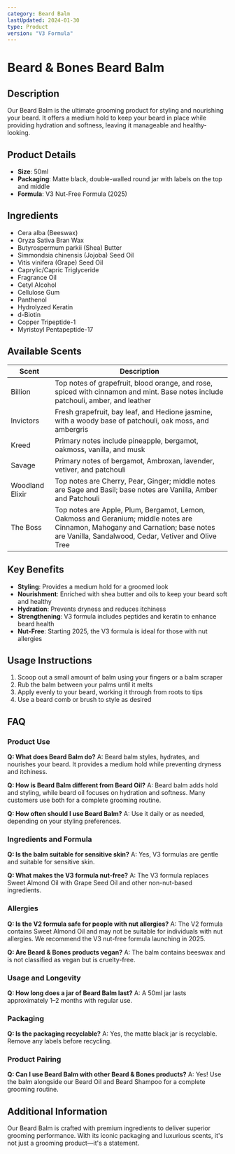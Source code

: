 ```yaml
---
category: Beard Balm
lastUpdated: 2024-01-30
type: Product
version: "V3 Formula"
---
```


# Beard & Bones Beard Balm

## Description
Our Beard Balm is the ultimate grooming product for styling and nourishing your beard. It offers a medium hold to keep your beard in place while providing hydration and softness, leaving it manageable and healthy-looking.

## Product Details
- **Size**: 50ml
- **Packaging**: Matte black, double-walled round jar with labels on the top and middle
- **Formula**: V3 Nut-Free Formula (2025)

## Ingredients
- Cera alba (Beeswax)
- Oryza Sativa Bran Wax
- Butyrospermum parkii (Shea) Butter
- Simmondsia chinensis (Jojoba) Seed Oil
- Vitis vinifera (Grape) Seed Oil
- Caprylic/Capric Triglyceride
- Fragrance Oil
- Cetyl Alcohol
- Cellulose Gum
- Panthenol
- Hydrolyzed Keratin
- d-Biotin
- Copper Tripeptide-1
- Myristoyl Pentapeptide-17

## Available Scents
| Scent | Description |
|-------|-------------|
| Billion | Top notes of grapefruit, blood orange, and rose, spiced with cinnamon and mint. Base notes include patchouli, amber, and leather |
| Invictors | Fresh grapefruit, bay leaf, and Hedione jasmine, with a woody base of patchouli, oak moss, and ambergris |
| Kreed | Primary notes include pineapple, bergamot, oakmoss, vanilla, and musk |
| Savage | Primary notes of bergamot, Ambroxan, lavender, vetiver, and patchouli |
| Woodland Elixir | Top notes are Cherry, Pear, Ginger; middle notes are Sage and Basil; base notes are Vanilla, Amber and Patchouli |
| The Boss | Top notes are Apple, Plum, Bergamot, Lemon, Oakmoss and Geranium; middle notes are Cinnamon, Mahogany and Carnation; base notes are Vanilla, Sandalwood, Cedar, Vetiver and Olive Tree |

## Key Benefits
- **Styling**: Provides a medium hold for a groomed look
- **Nourishment**: Enriched with shea butter and oils to keep your beard soft and healthy
- **Hydration**: Prevents dryness and reduces itchiness
- **Strengthening**: V3 formula includes peptides and keratin to enhance beard health
- **Nut-Free**: Starting 2025, the V3 formula is ideal for those with nut allergies

## Usage Instructions
1. Scoop out a small amount of balm using your fingers or a balm scraper
2. Rub the balm between your palms until it melts
3. Apply evenly to your beard, working it through from roots to tips
4. Use a beard comb or brush to style as desired

## FAQ

### Product Use
**Q: What does Beard Balm do?**
A: Beard balm styles, hydrates, and nourishes your beard. It provides a medium hold while preventing dryness and itchiness.

**Q: How is Beard Balm different from Beard Oil?**
A: Beard balm adds hold and styling, while beard oil focuses on hydration and softness. Many customers use both for a complete grooming routine.

**Q: How often should I use Beard Balm?**
A: Use it daily or as needed, depending on your styling preferences.

### Ingredients and Formula
**Q: Is the balm suitable for sensitive skin?**
A: Yes, V3 formulas are gentle and suitable for sensitive skin.

**Q: What makes the V3 formula nut-free?**
A: The V3 formula replaces Sweet Almond Oil with Grape Seed Oil and other non-nut-based ingredients.

### Allergies
**Q: Is the V2 formula safe for people with nut allergies?**
A: The V2 formula contains Sweet Almond Oil and may not be suitable for individuals with nut allergies. We recommend the V3 nut-free formula launching in 2025.

**Q: Are Beard & Bones products vegan?**
A: The balm contains beeswax and is not classified as vegan but is cruelty-free.

### Usage and Longevity
**Q: How long does a jar of Beard Balm last?**
A: A 50ml jar lasts approximately 1–2 months with regular use.

### Packaging
**Q: Is the packaging recyclable?**
A: Yes, the matte black jar is recyclable. Remove any labels before recycling.

### Product Pairing
**Q: Can I use Beard Balm with other Beard & Bones products?**
A: Yes! Use the balm alongside our Beard Oil and Beard Shampoo for a complete grooming routine.

## Additional Information
Our Beard Balm is crafted with premium ingredients to deliver superior grooming performance. With its iconic packaging and luxurious scents, it's not just a grooming product—it's a statement.
